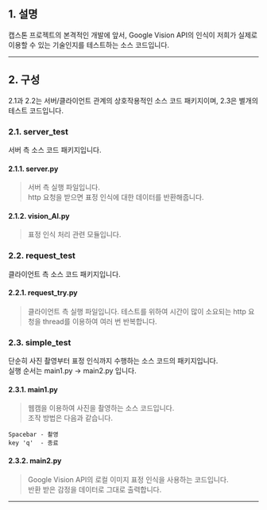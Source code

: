 ## 1. 설명  
캡스톤 프로젝트의 본격적인 개발에 앞서, Google Vision API의 인식이 저희가 실제로 이용할 수 있는 기술인지를 테스트하는 소스 코드입니다.  

-----------------------  
## 2. 구성
2.1과 2.2는 서버/클라이언트 관계의 상호작용적인 소스 코드 패키지이며, 2.3은 별개의 테스트 코드입니다.  

### 2.1. server_test
서버 측 소스 코드 패키지입니다.  

#### 2.1.1. server.py  
> 서버 측 실행 파일입니다.  
> http 요청을 받으면 표정 인식에 대한 데이터를 반환해줍니다.

#### 2.1.2. vision_AI.py
> 표정 인식 처리 관련 모듈입니다.

### 2.2. request_test
클라이언트 측 소스 코드 패키지입니다.

#### 2.2.1. request_try.py
> 클라이언트 측 실행 파일입니다.
> 테스트를 위하여 시간이 많이 소요되는 http 요청을 thread를 이용하여 여러 번 반복합니다.  

### 2.3. simple_test
단순히 사진 촬영부터 표정 인식까지 수행하는 소스 코드의 패키지입니다.  
실행 순서는 main1.py -> main2.py 입니다.

#### 2.3.1. main1.py  
> 웹캠을 이용하여 사진을 촬영하는 소스 코드입니다.  
> 조작 방법은 다음과 같습니다.  

    Spacebar - 촬영
    key 'q'  - 종료

#### 2.3.2. main2.py
> Google Vision API의 로컬 이미지 표정 인식을 사용하는 코드입니다.  
> 반환 받은 감정을 데이터로 그대로 출력합니다.

-----------------------  
